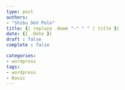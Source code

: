 ```yaml
---
type: post
authors:
- "Shibu DeV Polo"
title: {{ replace .Name "-" " " | title }}
date: {{ .Date }}
draft : false
complete : false

categories:
- wordpress
tags:
- wordpress
- Basic
---
```

